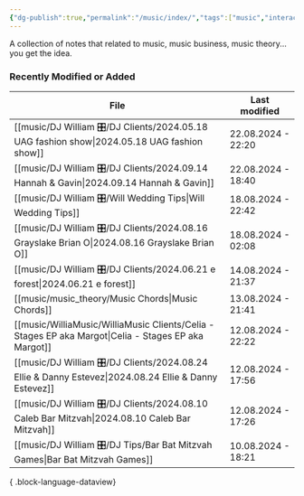 ```yaml
---
{"dg-publish":true,"permalink":"/music/index/","tags":["music","interactive","buisness","history","music_theory","sound_design"],"created":"2024-07-18T11:37:54.000-05:00","updated":"2024-07-18T11:37:54.000-05:00"}
---
```


A collection of notes that related to music, music business, music theory... you get the idea. 
### Recently Modified or Added
| File                                                                                                     | Last modified      |
| -------------------------------------------------------------------------------------------------------- | ------------------ |
| [[music/DJ William 🎛/DJ Clients/2024.05.18 UAG fashion show\|2024.05.18 UAG fashion show]]           | 22.08.2024 - 22:20 |
| [[music/DJ William 🎛/DJ Clients/2024.09.14 Hannah & Gavin\|2024.09.14 Hannah & Gavin]]               | 22.08.2024 - 18:40 |
| [[music/DJ William 🎛/Will Wedding Tips\|Will Wedding Tips]]                                          | 18.08.2024 - 22:42 |
| [[music/DJ William 🎛/DJ Clients/2024.08.16 Grayslake Brian O\|2024.08.16 Grayslake Brian O]]         | 18.08.2024 - 02:08 |
| [[music/DJ William 🎛/DJ Clients/2024.06.21 e forest\|2024.06.21 e forest]]                           | 14.08.2024 - 21:37 |
| [[music/music_theory/Music Chords\|Music Chords]]                                                     | 13.08.2024 - 21:41 |
| [[music/WilliaMusic/WilliaMusic Clients/Celia - Stages EP aka Margot\|Celia - Stages EP aka Margot]]  | 12.08.2024 - 22:22 |
| [[music/DJ William 🎛/DJ Clients/2024.08.24 Ellie & Danny Estevez\|2024.08.24 Ellie & Danny Estevez]] | 12.08.2024 - 17:56 |
| [[music/DJ William 🎛/DJ Clients/2024.08.10 Caleb Bar Mitzvah\|2024.08.10 Caleb Bar Mitzvah]]         | 12.08.2024 - 17:26 |
| [[music/DJ William 🎛/DJ Tips/Bar Bat Mitzvah Games\|Bar Bat Mitzvah Games]]                          | 10.08.2024 - 18:21 |

{ .block-language-dataview}
